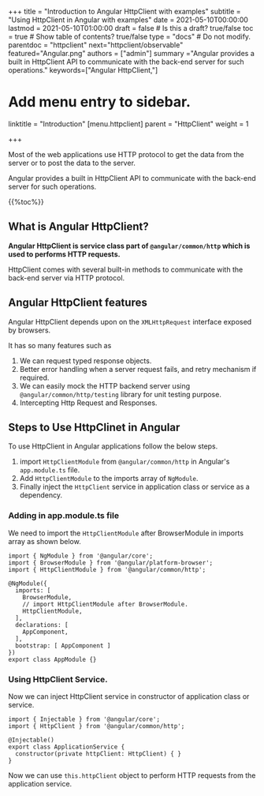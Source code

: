 +++
title = "Introduction to Angular HttpClient with examples"
subtitle = "Using HttpClient in Angular with examples"
date = 2021-05-10T00:00:00
lastmod = 2021-05-10T01:00:00
draft = false  # Is this a draft? true/false
toc = true  # Show table of contents? true/false
type = "docs"  # Do not modify.
parentdoc = "httpclient"
next="httpclient/observable"
featured="Angular.png"
authors = ["admin"]
summary ="Angular provides a built in HttpClient API to communicate with the back-end server for such operations."
keywords=["Angular HttpClient,"]

# Add menu entry to sidebar.

linktitle = "Introduction"
[menu.httpclient]
  parent = "HttpClient"
  weight = 1

+++

Most of the web applications use HTTP protocol to get the data from the server or to post the data to the server.

Angular provides a built in HttpClient API to communicate with the back-end server for such operations.

{{%toc%}}

## What is Angular HttpClient?

**Angular HttpClient is service class part of `@angular/common/http` which is used to performs HTTP requests.** 

HttpClient comes with several built-in methods to communicate with the back-end server via HTTP protocol.

## Angular HttpClient features

Angular HttpClient depends upon on the `XMLHttpRequest` interface exposed by browsers.

It has so many features such as 

1. We can request typed response objects.
2. Better error handling when a server request fails, and retry mechanism if required.
3. We can easily mock the HTTP backend server using `@angular/common/http/testing` library for unit testing purpose.
4. Intercepting Http Request and Responses.

## Steps to Use HttpClinet in Angular

To use HttpClient in Angular applications follow the below steps.

1. import `HttpClientModule` from `@angular/common/http` in Angular's `app.module.ts` file.
2. Add `HttpClientModule` to the imports array of `NgModule`.
3. Finally inject the `HttpClient` service in application class or service as a dependency.

### Adding in app.module.ts file

We need to import the `HttpClientModule` after BrowserModule in imports array as shown below.

```
import { NgModule } from '@angular/core';
import { BrowserModule } from '@angular/platform-browser';
import { HttpClientModule } from '@angular/common/http';

@NgModule({
  imports: [
    BrowserModule,
    // import HttpClientModule after BrowserModule.
    HttpClientModule,
  ],
  declarations: [
    AppComponent,
  ],
  bootstrap: [ AppComponent ]
})
export class AppModule {}
```

### Using HttpClient Service.

Now we can inject HttpClient service in constructor of application class or service.

```
import { Injectable } from '@angular/core';
import { HttpClient } from '@angular/common/http';

@Injectable()
export class ApplicationService {
  constructor(private httpClient: HttpClient) { }
}
```

Now we can use `this.httpClient` object to perform HTTP requests from the application service.